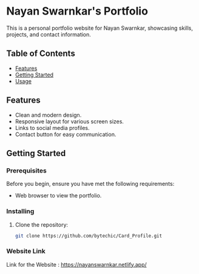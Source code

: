 # Nayan Swarnkar's Portfolio

This is a personal portfolio website for Nayan Swarnkar, showcasing skills, projects, and contact information.



## Table of Contents
- [Features](#features)
- [Getting Started](#getting-started)
- [Usage](#usage)


## Features

- Clean and modern design.
- Responsive layout for various screen sizes.
- Links to social media profiles.
- Contact button for easy communication.

## Getting Started

### Prerequisites

Before you begin, ensure you have met the following requirements:

- Web browser to view the portfolio.

### Installing

1. Clone the repository:

   ```bash
   git clone https://github.com/bytechic/Card_Profile.git
### Website Link
Link for the Website : https://nayanswarnkar.netlify.app/

